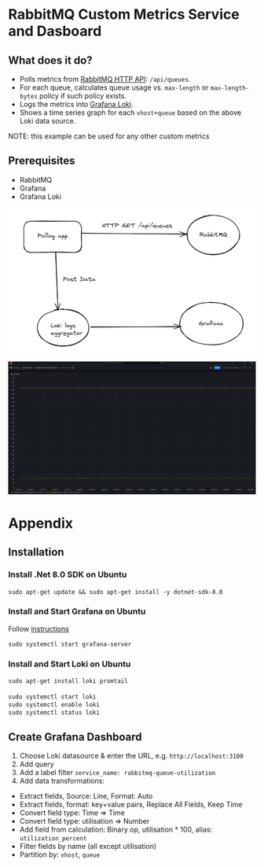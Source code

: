 # RabbitMQ Custom Metrics Service and Dasboard

## What does it do?
* Polls metrics from [RabbitMQ HTTP API](https://www.rabbitmq.com/docs/management#http-api): `/api/queues`.
* For each queue, calculates queue usage vs. `max-length` or `max-length-bytes` policy if such policy exists.
* Logs the metrics into [Grafana Loki](https://grafana.com/oss/loki/).
* Shows a time series graph for each `vhost+queue` based on the above Loki data source.


NOTE: this example can be used for any other custom metrics

## Prerequisites
* RabbitMQ
* Grafana
* Grafana Loki

![Architecture](/doc/architecture.png)

![Grafana Dashboard](/doc/dashboard.png)

# Appendix

## Installation

### Install .Net 8.0 SDK on Ubuntu
```
sudo apt-get update && sudo apt-get install -y dotnet-sdk-8.0
```

### Install and Start Grafana on Ubuntu
Follow [instructions](https://grafana.com/docs/grafana/latest/setup-grafana/installation/debian/)
```
sudo systemctl start grafana-server
```

### Install and Start Loki on Ubuntu
```
sudo apt-get install loki promtail

sudo systemctl start loki
sudo systemctl enable loki
sudo systemctl status loki
```

## Create Grafana Dashboard
1. Choose Loki datasource & enter the URL, e.g. `http://localhost:3100`
2. Add query
3. Add a label filter `service_name: rabbitmq-queue-utilization`
4. Add data transformations:
* Extract fields, Source: Line, Format: Auto
* Extract fields, format: key+value pairs, Replace All Fields, Keep Time
* Convert field type: Time => Time
* Convert field type: utilisation => Number
* Add field from calculation: Binary op, utilisation * 100, alias: `utilization_percent`
* Filter fields by name (all except utilisation)
* Partition by: `vhost`, `queue` 

